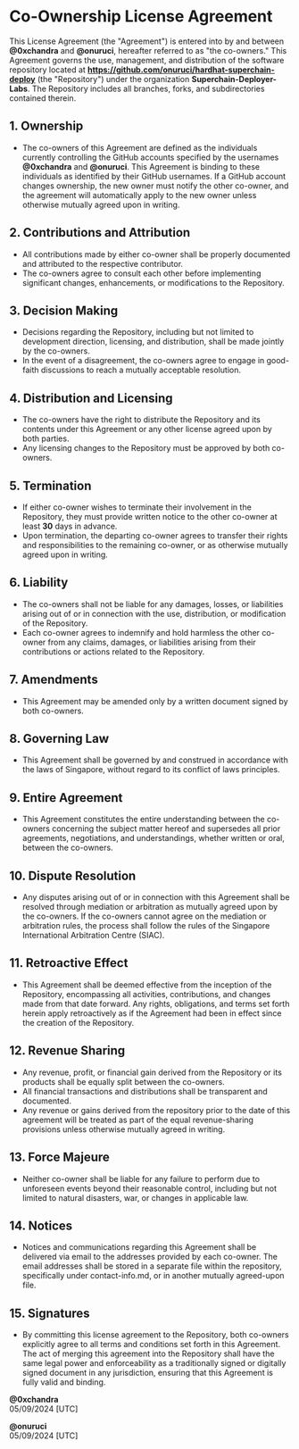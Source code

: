 # Co-Ownership License Agreement

This License Agreement (the "Agreement") is entered into by and between **@0xchandra** and **@onuruci**, hereafter referred to as "the co-owners." This Agreement governs the use, management, and distribution of the software repository located at **https://github.com/onuruci/hardhat-superchain-deploy** (the "Repository") under the organization **Superchain-Deployer-Labs**. The Repository includes all branches, forks, and subdirectories contained therein.

## 1. Ownership

- The co-owners of this Agreement are defined as the individuals currently controlling the GitHub accounts specified by the usernames **@0xchandra** and **@onuruci**. This Agreement is binding to these individuals as identified by their GitHub usernames. If a GitHub account changes ownership, the new owner must notify the other co-owner, and the agreement will automatically apply to the new owner unless otherwise mutually agreed upon in writing.

## 2. Contributions and Attribution

- All contributions made by either co-owner shall be properly documented and attributed to the respective contributor.
- The co-owners agree to consult each other before implementing significant changes, enhancements, or modifications to the Repository.

## 3. Decision Making

- Decisions regarding the Repository, including but not limited to development direction, licensing, and distribution, shall be made jointly by the co-owners.
- In the event of a disagreement, the co-owners agree to engage in good-faith discussions to reach a mutually acceptable resolution.

## 4. Distribution and Licensing

- The co-owners have the right to distribute the Repository and its contents under this Agreement or any other license agreed upon by both parties.
- Any licensing changes to the Repository must be approved by both co-owners.

## 5. Termination

- If either co-owner wishes to terminate their involvement in the Repository, they must provide written notice to the other co-owner at least **30** days in advance.
- Upon termination, the departing co-owner agrees to transfer their rights and responsibilities to the remaining co-owner, or as otherwise mutually agreed upon in writing.

## 6. Liability

- The co-owners shall not be liable for any damages, losses, or liabilities arising out of or in connection with the use, distribution, or modification of the Repository.
- Each co-owner agrees to indemnify and hold harmless the other co-owner from any claims, damages, or liabilities arising from their contributions or actions related to the Repository.

## 7. Amendments

- This Agreement may be amended only by a written document signed by both co-owners.

## 8. Governing Law

- This Agreement shall be governed by and construed in accordance with the laws of Singapore, without regard to its conflict of laws principles.

## 9. Entire Agreement

- This Agreement constitutes the entire understanding between the co-owners concerning the subject matter hereof and supersedes all prior agreements, negotiations, and understandings, whether written or oral, between the co-owners.

## 10. Dispute Resolution

- Any disputes arising out of or in connection with this Agreement shall be resolved through mediation or arbitration as mutually agreed upon by the co-owners. If the co-owners cannot agree on the mediation or arbitration rules, the process shall follow the rules of the Singapore International Arbitration Centre (SIAC).

## 11. Retroactive Effect

- This Agreement shall be deemed effective from the inception of the Repository, encompassing all activities, contributions, and changes made from that date forward. Any rights, obligations, and terms set forth herein apply retroactively as if the Agreement had been in effect since the creation of the Repository.

## 12. Revenue Sharing

- Any revenue, profit, or financial gain derived from the Repository or its products shall be equally split between the co-owners.
- All financial transactions and distributions shall be transparent and documented.
- Any revenue or gains derived from the repository prior to the date of this agreement will be treated as part of the equal revenue-sharing provisions unless otherwise mutually agreed in writing.

## 13. Force Majeure

- Neither co-owner shall be liable for any failure to perform due to unforeseen events beyond their reasonable control, including but not limited to natural disasters, war, or changes in applicable law.

## 14. Notices

- Notices and communications regarding this Agreement shall be delivered via email to the addresses provided by each co-owner. The email addresses shall be stored in a separate file within the repository, specifically under contact-info.md, or in another mutually agreed-upon file.

## 15. Signatures

- By committing this license agreement to the Repository, both co-owners explicitly agree to all terms and conditions set forth in this Agreement. The act of merging this agreement into the Repository shall have the same legal power and enforceability as a traditionally signed or digitally signed document in any jurisdiction, ensuring that this Agreement is fully valid and binding.


**@0xchandra**  
05/09/2024 [UTC]

**@onuruci**  
05/09/2024 [UTC]
